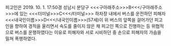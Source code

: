피고인은 2019. 10. 1. 17:50경 성남시 분당구 <<<구아래주소>>>B<<</구아래주소>>>에 있는 <<<터미널>>>C<<</터미널>>> 하차장 내에서 버스를 운전하던 피해자 <<<내국인이름>>>D<<</내국인이름>>>(57세)이 위 버스의 앞쪽을 걸어가던 피고인을 향하여 경적을 울리면서 속도를 줄이지 않은 채 피고인 쪽으로 진행하는 등 위협적으로 버스를 운행하였다는 이유로 피해자와 서로 시비하던 중 손으로 피해자의 가슴을 밀쳐 폭행하였다.
